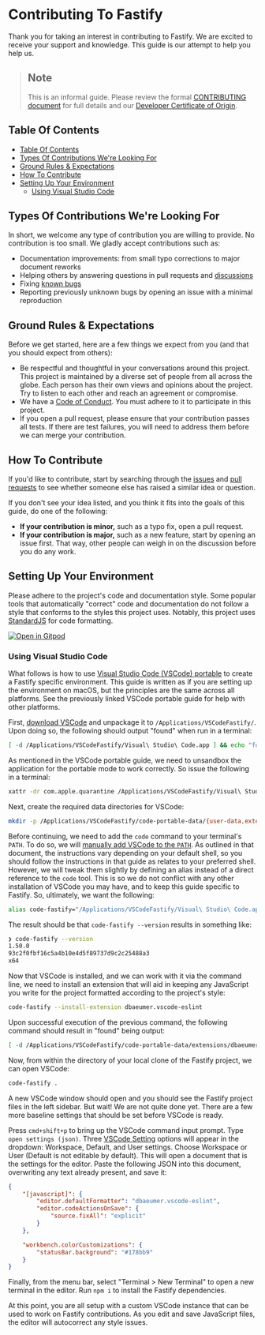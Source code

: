 # Contributing To Fastify
<a id="contributing"></a>

Thank you for taking an interest in contributing to Fastify. We are excited to
receive your support and knowledge. This guide is our attempt to help you help
us.

> ## Note
> This is an informal guide. Please review the formal [CONTRIBUTING
> document](https://github.com/fastify/fastify/blob/main/CONTRIBUTING.md) for
> full details and our [Developer Certificate of
> Origin](https://en.wikipedia.org/wiki/Developer_Certificate_of_Origin).

## Table Of Contents
<a id="contributing-toc"></a>

- [Table Of Contents](#table-of-contents)
- [Types Of Contributions We're Looking
  For](#types-of-contributions-were-looking-for)
- [Ground Rules & Expectations](#ground-rules--expectations)
- [How To Contribute](#how-to-contribute)
- [Setting Up Your Environment](#setting-up-your-environment)
  - [Using Visual Studio Code](#using-visual-studio-code)

## Types Of Contributions We're Looking For
<a id="contribution-types"></a>

In short, we welcome any type of contribution you are willing to provide. No
contribution is too small. We gladly accept contributions such as:

* Documentation improvements: from small typo corrections to major document
  reworks
* Helping others by answering questions in pull requests and
  [discussions](https://github.com/fastify/fastify/discussions)
* Fixing [known
  bugs](https://github.com/fastify/fastify/issues?q=is%3Aissue+is%3Aopen+label%3Abug)
* Reporting previously unknown bugs by opening an issue with a minimal
  reproduction

## Ground Rules & Expectations
<a id="contributing-rules"></a>

Before we get started, here are a few things we expect from you (and that you
should expect from others):

* Be respectful and thoughtful in your conversations around this project. This
  project is maintained by a diverse set of people from all across the globe.
  Each person has their own views and opinions about the project. Try to listen
  to each other and reach an agreement or compromise.
* We have a [Code of
  Conduct](https://github.com/fastify/fastify/blob/main/CODE_OF_CONDUCT.md). You
  must adhere to it to participate in this project.
* If you open a pull request, please ensure that your contribution passes all
  tests. If there are test failures, you will need to address them before we can
  merge your contribution.

## How To Contribute
<a id="contributing-how-to"></a>

If you'd like to contribute, start by searching through the
[issues](https://github.com/fastify/fastify/issues) and [pull
requests](https://github.com/fastify/fastify/pulls) to see whether someone else
has raised a similar idea or question.

If you don't see your idea listed, and you think it fits into the goals of this
guide, do one of the following:
* **If your contribution is minor,** such as a typo fix, open a pull request.
* **If your contribution is major,** such as a new feature, start by opening an
  issue first. That way, other people can weigh in on the discussion before you
  do any work.

<!--
TODO: add link to a style guide, when we have one, here as in
https://github.com/github/opensource.guide/blob/2868efbf0c14aec821909c19e210c3603a4a7805/CONTRIBUTING.md#style-guide
-->

## Setting Up Your Environment
<a id="contributing-environment"></a>

Please adhere to the project's code and documentation style. Some popular tools
that automatically "correct" code and documentation do not follow a style that
conforms to the styles this project uses. Notably, this project uses
[StandardJS](https://standardjs.com) for code formatting.

[![Open in Gitpod](https://gitpod.io/button/open-in-gitpod.svg)](https://gitpod.io/#https://github.com/fastify/fastify)

### Using Visual Studio Code
<a id="contributing-vscode"></a>

What follows is how to use [Visual Studio Code (VSCode)
portable](https://code.visualstudio.com/docs/editor/portable) to create a
Fastify specific environment. This guide is written as if you are setting up the
environment on macOS, but the principles are the same across all platforms. See
the previously linked VSCode portable guide for help with other platforms.

First, [download VSCode](https://code.visualstudio.com/download) and unpackage
it to `/Applications/VSCodeFastify/`. Upon doing so, the following should output
"found" when run in a terminal:

```sh
[ -d /Applications/VSCodeFastify/Visual\ Studio\ Code.app ] && echo "found"
```

As mentioned in the VSCode portable guide, we need to unsandbox the application
for the portable mode to work correctly. So issue the following in a terminal:

```sh
xattr -dr com.apple.quarantine /Applications/VSCodeFastify/Visual\ Studio\ Code.app
```

Next, create the required data directories for VSCode:

```sh
mkdir -p /Applications/VSCodeFastify/code-portable-data/{user-data,extensions}
```

Before continuing, we need to add the `code` command to your terminal's `PATH`.
To do so, we will [manually add VSCode to the
`PATH`](https://code.visualstudio.com/docs/setup/mac#_launching-from-the-command-line).
As outlined in that document, the instructions vary depending on your default
shell, so you should follow the instructions in that guide as relates to your
preferred shell. However, we will tweak them slightly by defining an alias
instead of a direct reference to the `code` tool. This is so we do not conflict
with any other installation of VSCode you may have, and to keep this guide
specific to Fastify. So, ultimately, we want the following:

```sh
alias code-fastify="/Applications/VSCodeFastify/Visual\ Studio\ Code.app/Contents/Resources/app/bin/code"
```

The result should be that `code-fastify --version` results in something like:

```sh
❯ code-fastify --version
1.50.0
93c2f0fbf16c5a4b10e4d5f89737d9c2c25488a3
x64
```

Now that VSCode is installed, and we can work with it via the command line, we
need to install an extension that will aid in keeping any JavaScript you write
for the project formatted according to the project's style:

```sh
code-fastify --install-extension dbaeumer.vscode-eslint
```

Upon successful execution of the previous command, the following command should
result in "found" being output:

```sh
[ -d /Applications/VSCodeFastify/code-portable-data/extensions/dbaeumer.vscode-eslint-* ] && echo "found"
```

Now, from within the directory of your local clone of the Fastify project, we
can open VSCode:

```sh
code-fastify .
```

A new VSCode window should open and you should see the Fastify project files in
the left sidebar. But wait! We are not quite done yet. There are a few more
baseline settings that should be set before VSCode is ready.

Press `cmd+shift+p` to bring up the VSCode command input prompt. Type `open
settings (json)`. Three [VSCode Setting](https://code.visualstudio.com/docs/getstarted/settings)
options will appear in the dropdown: Workspace, Default,
and User settings. Choose Workspace or User (Default is not editable by default). This will open a document
that is the settings for the editor. Paste the following JSON into this
document, overwriting any text already present, and save it:

```json
{
    "[javascript]": {
        "editor.defaultFormatter": "dbaeumer.vscode-eslint",
        "editor.codeActionsOnSave": {
            "source.fixAll": "explicit"
        }
    },

    "workbench.colorCustomizations": {
        "statusBar.background": "#178bb9"
    }
}
```

Finally, from the menu bar, select "Terminal > New Terminal" to open a new terminal
in the editor. Run `npm i` to install the Fastify dependencies.

At this point, you are all setup with a custom VSCode instance that can be used
to work on Fastify contributions. As you edit and save JavaScript files, the
editor will autocorrect any style issues.
